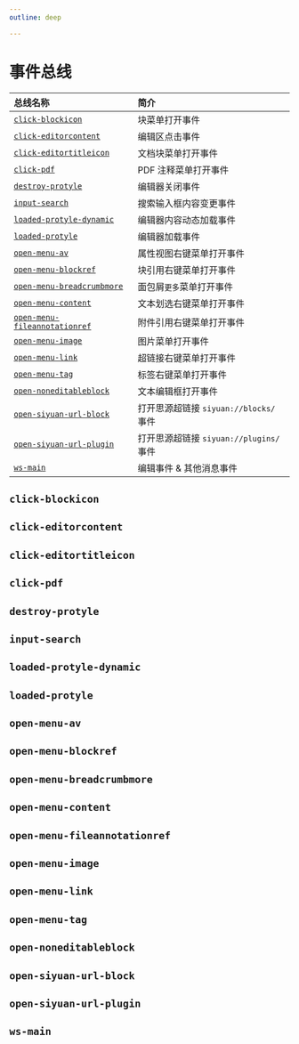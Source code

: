 ```yaml
---
outline: deep

---
```


# 事件总线

| 总线名称                                                      | 简介                                    |
| :------------------------------------------------------------ | :-------------------------------------- |
| [`click-blockicon`](#click-blockicon)                         | 块菜单打开事件                          |
| [`click-editorcontent`](#click-editorcontent)                 | 编辑区点击事件                          |
| [`click-editortitleicon`](#click-editortitleicon)             | 文档块菜单打开事件                      |
| [`click-pdf`](#click-pdf)                                     | PDF 注释菜单打开事件                    |
| [`destroy-protyle`](#destroy-protyle)                         | 编辑器关闭事件                          |
| [`input-search`](#input-search)                               | 搜索输入框内容变更事件                  |
| [`loaded-protyle-dynamic`](#loaded-protyle-dynamic)           | 编辑器内容动态加载事件                  |
| [`loaded-protyle`](#loaded-protyle)                           | 编辑器加载事件                          |
| [`open-menu-av`](#open-menu-av)                               | 属性视图右键菜单打开事件                |
| [`open-menu-blockref`](#open-menu-blockref)                   | 块引用右键菜单打开事件                  |
| [`open-menu-breadcrumbmore`](#open-menu-breadcrumbmore)       | 面包屑`更多`菜单打开事件                |
| [`open-menu-content`](#open-menu-content)                     | 文本划选右键菜单打开事件                |
| [`open-menu-fileannotationref`](#open-menu-fileannotationref) | 附件引用右键菜单打开事件                |
| [`open-menu-image`](#open-menu-image)                         | 图片菜单打开事件                        |
| [`open-menu-link`](#open-menu-link)                           | 超链接右键菜单打开事件                  |
| [`open-menu-tag`](#open-menu-tag)                             | 标签右键菜单打开事件                    |
| [`open-noneditableblock`](#open-noneditableblock)             | 文本编辑框打开事件                      |
| [`open-siyuan-url-block`](#open-siyuan-url-block)             | 打开思源超链接 `siyuan://blocks/` 事件  |
| [`open-siyuan-url-plugin`](#open-siyuan-url-plugin)           | 打开思源超链接 `siyuan://plugins/` 事件 |
| [`ws-main`](#ws-main)                                         | 编辑事件 & 其他消息事件                 |


## `click-blockicon` <Badge type="tip" text="^2.9.0" />

## `click-editorcontent` <Badge type="tip" text="^2.9.0" />

## `click-editortitleicon` <Badge type="tip" text="^2.9.0" />

## `click-pdf` <Badge type="tip" text="^2.9.0" />

## `destroy-protyle` <Badge type="tip" text="^2.10.2" />

## `input-search` <Badge type="tip" text="^2.9.6" />

## `loaded-protyle-dynamic` <Badge type="tip" text="^2.10.2" />

## `loaded-protyle` <Badge type="tip" text="^2.9.0" />

## `open-menu-av` <Badge type="tip" text="^2.9.5" />

## `open-menu-blockref` <Badge type="tip" text="^2.9.5" />

## `open-menu-breadcrumbmore` <Badge type="tip" text="^2.9.5" />

## `open-menu-content` <Badge type="tip" text="^2.9.5" />

## `open-menu-fileannotationref` <Badge type="tip" text="^2.9.5" />

## `open-menu-image` <Badge type="tip" text="^2.9.5" />

## `open-menu-link` <Badge type="tip" text="^2.9.5" />

## `open-menu-tag` <Badge type="tip" text="^2.9.5" />

## `open-noneditableblock` <Badge type="tip" text="^2.9.0" />

## `open-siyuan-url-block` <Badge type="tip" text="^2.10.0" />

## `open-siyuan-url-plugin` <Badge type="tip" text="^2.10.0" />

## `ws-main` <Badge type="tip" text="^2.9.0" />
